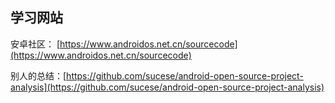 ## 学习网站 ##

安卓社区： [https://www.androidos.net.cn/sourcecode](https://www.androidos.net.cn/sourcecode)

别人的总结：[https://github.com/sucese/android-open-source-project-analysis](https://github.com/sucese/android-open-source-project-analysis)
